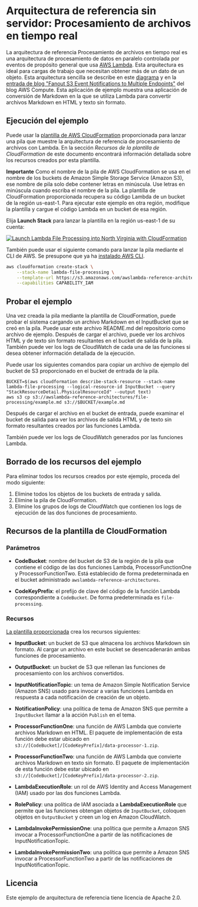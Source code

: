 # Arquitectura de referencia sin servidor: Procesamiento de archivos en tiempo real

La arquitectura de referencia Procesamiento de archivos en tiempo real es una arquitectura de procesamiento de datos en paralelo controlada por eventos de propósito general que usa [AWS Lambda](https://aws.amazon.com/lambda). Esta arquitectura es ideal para cargas de trabajo que necesitan obtener más de un dato de un objeto. Esta arquitectura sencilla se describe en este [diagrama](https://s3.amazonaws.com/awslambda-reference-architectures/file-processing/lambda-refarch-fileprocessing.pdf) y en la [entrada de blog "Fanout S3 Event Notifications to Multiple Endpoints"](https://aws.amazon.com/blogs/compute/fanout-s3-event-notifications-to-multiple-endpoints/) del blog AWS Compute. Esta aplicación de ejemplo muestra una aplicación de conversión de Markdown en la que se utiliza Lambda para convertir archivos Markdown en HTML y texto sin formato.

## Ejecución del ejemplo

Puede usar la [plantilla de AWS CloudFormation](https://s3.amazonaws.com/awslambda-reference-architectures/file-processing/lambda_file_processing.template) proporcionada para lanzar una pila que muestre la arquitectura de referencia de procesamiento de archivos con Lambda. En la sección *Recursos de la plantilla de CloudFormation* de este documento encontrará información detallada sobre los recursos creados por esta plantilla.

**Importante** Como el nombre de la pila de AWS CloudFormation se usa en el nombre de los buckets de Amazon Simple Storage Service (Amazon S3), ese nombre de pila solo debe contener letras en minúscula. Use letras en minúscula cuando escriba el nombre de la pila. La plantilla de CloudFormation proporcionada recupera su código Lambda de un bucket de la región us-east-1. Para ejecutar este ejemplo en otra región, modifique la plantilla y cargue el código Lambda en un bucket de esa región.


Elija **Launch Stack** para lanzar la plantilla en la región us-east-1 de su cuenta:

[![Launch Lambda File Processing into North Virginia with CloudFormation](http://docs.aws.amazon.com/AWSCloudFormation/latest/UserGuide/images/cloudformation-launch-stack-button.png)](https://console.aws.amazon.com/cloudformation/home?region=us-east-1#/stacks/new?stackName=lambda-file-processing&amp;templateURL=https://s3.amazonaws.com/awslambda-reference-architectures/file-processing/lambda_file_processing.template)

También puede usar el siguiente comando para lanzar la pila mediante el CLI de AWS. Se presupone que ya ha [instalado AWS CLI](http://docs.aws.amazon.com/cli/latest/userguide/installing.html).

```bash
aws cloudformation create-stack \
    --stack-name lambda-file-processing \
    --template-url https://s3.amazonaws.com/awslambda-reference-architectures/file-processing/lambda_file_processing.template \
    --capabilities CAPABILITY_IAM
```

## Probar el ejemplo

Una vez creada la pila mediante la plantilla de CloudFormation, puede probar el sistema cargando un archivo Markdown en el InputBucket que se creó en la pila. Puede usar este archivo README.md del repositorio como archivo de ejemplo. Después de cargar el archivo, puede ver los archivos HTML y de texto sin formato resultantes en el bucket de salida de la pila. También puede ver los logs de CloudWatch de cada una de las funciones si desea obtener información detallada de la ejecución.

Puede usar los siguientes comandos para copiar un archivo de ejemplo del bucket de S3 proporcionado en el bucket de entrada de la pila.

```
BUCKET=$(aws cloudformation describe-stack-resource --stack-name lambda-file-processing --logical-resource-id InputBucket --query "StackResourceDetail.PhysicalResourceId" --output text)
aws s3 cp s3://awslambda-reference-architectures/file-processing/example.md s3://$BUCKET/example.md
```

Después de cargar el archivo en el bucket de entrada, puede examinar el bucket de salida para ver los archivos de salida HTML y de texto sin formato resultantes creados por las funciones Lambda.

También puede ver los logs de CloudWatch generados por las funciones Lambda.

## Borrado de los recursos del ejemplo

Para eliminar todos los recursos creados por este ejemplo, proceda del modo siguiente:

1. Elimine todos los objetos de los buckets de entrada y salida.
1. Elimine la pila de CloudFormation.
1. Elimine los grupos de logs de CloudWatch que contienen los logs de ejecución de las dos funciones de procesamiento.



## Recursos de la plantilla de CloudFormation

### Parámetros
- **CodeBucket**: nombre del bucket de S3 de la región de la pila que contiene el código de las dos funciones Lambda, ProcessorFunctionOne y ProcessorFunctionTwo. Está establecido de forma predeterminada en el bucket administrado `awslambda-reference-architectures`.

- **CodeKeyPrefix**: el prefijo de clave del código de la función Lambda correspondiente a `CodeBucket`. De forma predeterminada es `file-processing`.

### Recursos
[La plantilla proporcionada](https://s3.amazonaws.com/awslambda-reference-architectures/file-processing/lambda_file_processing.template)
crea los recursos siguientes:

- **InputBucket**: un bucket de S3 que almacena los archivos Markdown sin formato. Al cargar un archivo en este bucket se desencadenarán ambas funciones de procesamiento.

- **OutputBucket**: un bucket de S3 que rellenan las funciones de procesamiento con los archivos convertidos.

- **InputNotificationTopic**: un tema de Amazon Simple Notification Service (Amazon SNS) usado para invocar a varias funciones Lambda en respuesta a cada notificación de creación de un objeto.

- **NotificationPolicy**: una política de tema de Amazon SNS que permite a `InputBucket` llamar a la acción `Publish` en el tema.

- **ProcessorFunctionOne**: una función de AWS Lambda que convierte archivos Markdown en HTML. El paquete de implementación de esta función debe estar ubicado en `s3://[CodeBucket]/[CodeKeyPrefix]/data-processor-1.zip`.

- **ProcessorFunctionTwo**: una función de AWS Lambda que convierte archivos Markdown en texto sin formato.  El paquete de implementación de esta función debe estar ubicado en `s3://[CodeBucket]/[CodeKeyPrefix]/data-processor-2.zip`.

- **LambdaExecutionRole**: un rol de AWS Identity and Access Management (IAM) usado por las dos funciones Lambda.

- **RolePolicy**: una política de IAM asociada a **LambdaExecutionRole** que permite que las funciones obtengan objetos de `InputBucket`, coloquen objetos en `OutputBucket` y creen un log en Amazon CloudWatch.

- **LambdaInvokePermissionOne**: una política que permite a Amazon SNS invocar a ProcessorFunctionOne a partir de las notificaciones de InputNotificationTopic.

- **LambdaInvokePermissionTwo**: una política que permite a Amazon SNS invocar a ProcessorFunctionTwo a partir de las notificaciones de InputNotificationTopic.


## Licencia

Este ejemplo de arquitectura de referencia tiene licencia de Apache 2.0.
